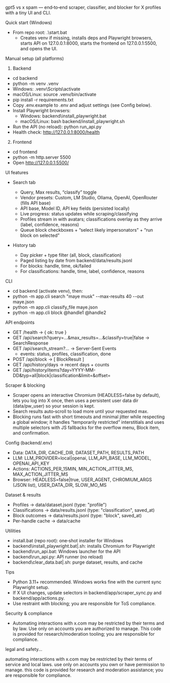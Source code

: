gpt5 vs x spam — end‑to‑end scraper, classifier, and blocker for X profiles with a tiny UI and CLI.

Quick start (Windows)

- From repo root: .\start.bat
  - Creates venv if missing, installs deps and Playwright browsers, starts API on 127.0.0.1:8000, starts the frontend on 127.0.0.1:5500, and opens the UI.

Manual setup (all platforms)

1) Backend
- cd backend
- python -m venv .venv
- Windows: .venv\Scripts\activate
- macOS/Linux: source .venv/bin/activate
- pip install -r requirements.txt
- Copy .env.example to .env and adjust settings (see Config below).
- Install Playwright browsers:
  - Windows: backend\install_playwright.bat
  - macOS/Linux: bash backend/install_playwright.sh
- Run the API (no reload): python run_api.py
- Health check: http://127.0.0.1:8000/health

2) Frontend
- cd frontend
- python -m http.server 5500
- Open http://127.0.0.1:5500/

UI features

- Search tab
  - Query, Max results, “classify” toggle
  - Vendor presets: Custom, LM Studio, Ollama, OpenAI, OpenRouter (fills API base)
  - API base, Model ID, API key fields (persisted locally)
  - Live progress: status updates while scraping/classifying
  - Profiles stream in with avatars; classifications overlay as they arrive (label, confidence, reasons)
  - Queue block checkboxes + “select likely impersonators” + “run block on selected”

- History tab
  - Day picker + type filter (all, block, classification)
  - Paged listing by date from backend/data/results.jsonl
  - For blocks: handle, time, ok/failed
  - For classifications: handle, time, label, confidence, reasons

CLI

- cd backend (activate venv), then:
- python -m app.cli search "maye musk" --max-results 40 --out maye.json
- python -m app.cli classify_file maye.json
- python -m app.cli block @handle1 @handle2

API endpoints

- GET /health → { ok: true }
- GET /api/search?query=...&max_results=...&classify=true|false → SearchResponse
- GET /api/search_stream?… → Server‑Sent Events
  - events: status, profiles, classification, done
- POST /api/block → [ BlockResult ]
- GET /api/history/days → recent days + counts
- GET /api/history/items?day=YYYY-MM-DD&typ=all|block|classification&limit=&offset=

Scraper & blocking

- Scraper opens an interactive Chromium (HEADLESS=false by default), lets you log into X once, then uses a persistent user data dir (data/pw_user) so your session is kept.
- Search results auto‑scroll to load more until your requested max.
- Blocking runs fast with short timeouts and minimal jitter while respecting a global window; it handles “temporarily restricted” interstitials and uses multiple selectors with JS fallbacks for the overflow menu, Block item, and confirmation.

Config (backend/.env)

- Data: DATA_DIR, CACHE_DIR, DATASET_PATH, RESULTS_PATH
- LLM: LLM_PROVIDER=local|openai, LLM_API_BASE, LLM_MODEL, OPENAI_API_KEY
- Actions: ACTIONS_PER_15MIN, MIN_ACTION_JITTER_MS, MAX_ACTION_JITTER_MS
- Browser: HEADLESS=false|true, USER_AGENT, CHROMIUM_ARGS (JSON list), USER_DATA_DIR, SLOW_MO_MS

Dataset & results

- Profiles → data/dataset.jsonl (type: "profile")
- Classifications → data/results.jsonl (type: "classification", saved_at)
- Block outcomes → data/results.jsonl (type: "block", saved_at)
- Per-handle cache → data/cache

Utilities

- install.bat (repo root): one‑shot installer for Windows
- backend\install_playwright.bat|.sh: installs Chromium for Playwright
- backend\run_api.bat: Windows launcher for the API
- backend\run_api.py: API runner (no reload)
- backend\clear_data.bat|.sh: purge dataset, results, and cache

Tips

- Python 3.11+ recommended. Windows works fine with the current sync Playwright setup.
- If X UI changes, update selectors in backend/app/scraper_sync.py and backend/app/actions.py.
- Use restraint with blocking; you are responsible for ToS compliance.

Security & compliance

- Automating interactions with x.com may be restricted by their terms and by law. Use only on accounts you are authorized to manage. This code is provided for research/moderation tooling; you are responsible for compliance.

legal and safety...

automating interactions with x.com may be restricted by their terms of service and local laws. use only on accounts you own or have permission to manage. this code is provided for research and moderation assistance; you are responsible for compliance.
